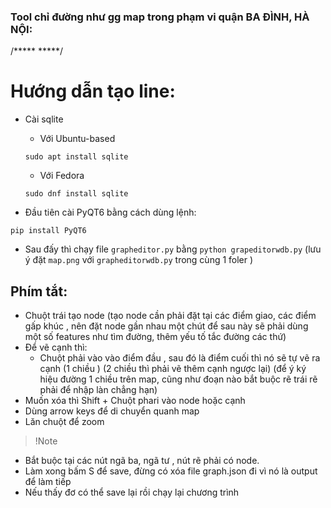 ### Tool chỉ đường như gg map trong phạm vi quận BA ĐÌNH, HÀ NỘI:
/*****
*****/
# Hướng dẫn tạo line:
- Cài sqlite 
    + Với Ubuntu-based

    ```
    sudo apt install sqlite
    ```
    + Với Fedora

    ``` 
    sudo dnf install sqlite
    ```
- Đầu tiên cài PyQT6 bằng cách dùng lệnh:

```
pip install PyQT6 
```
- Sau đấy thì chạy file `grapheditor.py` bằng `python grapeditorwdb.py` (lưu ý đặt `map.png` với `grapheditorwdb.py` trong cùng 1 foler  )


## Phím tắt:

- Chuột trái tạo node (tạo node cần phải đặt tại các điểm giao, các điểm gấp khúc , nên đặt node gần nhau một chút  để sau này sẽ phải dùng một số features như tìm đường, thêm yếu tố tắc đường các thứ)
- Để vẽ cạnh thì:
    + Chuột phải vào vào điểm đầu , sau đó là điểm cuối thì nó sẽ tự vẽ ra cạnh (1 chiều ) (2 chiều thì phải vẽ thêm cạnh ngược lại) (để ý ký hiệu đường 1 chiều trên map, cũng như đoạn nào bắt buộc rẽ trái rẽ phải để nhập làn chẳng hạn)
- Muốn xóa thì Shift + Chuột phari vào node hoặc cạnh
- Dùng arrow keys để di chuyển quanh map
- Lăn chuột để zoom

> !Note
- Bắt buộc tại các nút ngã ba, ngã tư , nút rẽ phải có node. 
- Làm xong bấm S để save, đừng có xóa file graph.json đi vì nó là output để làm tiếp
- Nếu thấy đơ có thể save lại rồi chạy lại chương trình
